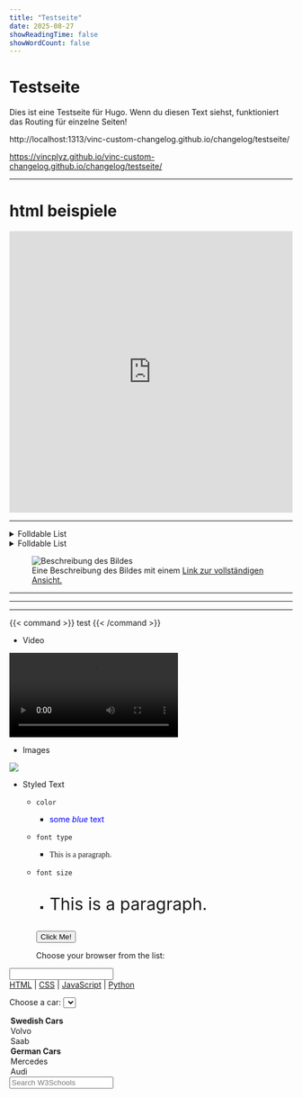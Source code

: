 ```yaml
---
title: "Testseite"
date: 2025-08-27
showReadingTime: false
showWordCount: false
---
```


# Testseite

Dies ist eine Testseite für Hugo. Wenn du diesen Text siehst, funktioniert das Routing für einzelne Seiten!

http://localhost:1313/vinc-custom-changelog.github.io/changelog/testseite/

https://vincplyz.github.io/vinc-custom-changelog.github.io/changelog/testseite/

---

# html beispiele

<iframe frameborder="0" class="juxtapose" width="100%" height="500.00000000000006" src="https://cdn.knightlab.com/libs/juxtapose/latest/embed/index.html?uid=4736d3fe-9244-11f0-ba1b-0e6f42328d7d"></iframe>

<hr class="dotted-line">

<details class="details-inhaltsverzeichnis">
  <summary>Folldable List </summary>

Snapshots

</details>

<details class="details-text">
  <summary>Folldable List </summary>

Snapshots

</details>


<figure>
  <img src="https://www.minecraft.net/content/dam/minecraftnet/games/minecraft/screenshots/25w37a_1170x500.jpg" alt="Beschreibung des Bildes" />
  <figcaption>
    Eine Beschreibung des Bildes mit einem <a href="https://www.minecraft.net/content/dam/minecraftnet/games/minecraft/screenshots/25w37a_1170x500.jpg">Link zur vollständigen Ansicht.</a>
  </figcaption>
</figure>


<hr class="my-custom-hr">

<hr class="dotted-line">

<hr class="thin-line">


{{< command >}} test {{< /command >}}

- Video

<video src="/vinc-custom-changelog.github.io/videos/25w36a/npc_1.mp4" controls></video>

- Images 

<img src="https://www.minecraft.net/content/dam/minecraftnet/games/minecraft/screenshots/25w35a%201170x500.jpg"/>

- Styled Text

  - `color`
    - <span style="color:blue">some *blue* text</span>
  
  - `font type`
    - <p style="font-family:MinecraftTen">This is a paragraph.</p>

  - `font size`
    - <p style="font-size:30px">This is a paragraph.</p>

    <button type="button">Click Me!</button>
    
    <label for="browser">Choose your browser from the list:</label>
<input list="browsers" name="browser" id="browser">

<datalist id="browsers">
  <option value="Edge">
  <option value="Firefox">
  <option value="Chrome">
  <option value="Opera">
  <option value="Safari">
</datalist>

<nav>
  <a href="/html/">HTML</a> |
  <a href="/css/">CSS</a> |
  <a href="/js/">JavaScript</a> |
  <a href="/python/">Python</a>
</nav>

<label for="cars">Choose a car:</label>
<select id="cars">
  <optgroup label="Swedish Cars">
    <option value="volvo">Volvo</option>
    <option value="saab">Saab</option>
  </optgroup>
  <optgroup label="German Cars">
    <option value="mercedes">Mercedes</option>
    <option value="audi">Audi</option>
  </optgroup>
</select>

<search>
  <form>
    <input name="fsrch" id="fsrch" placeholder="Search W3Schools">
  </form>
</search>

